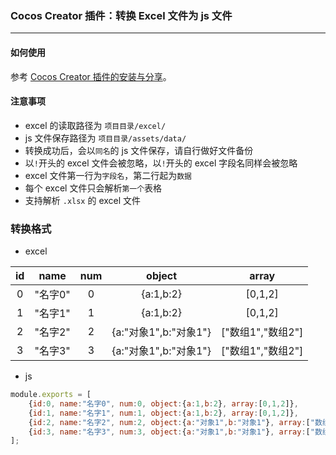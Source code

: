 ### Cocos Creator 插件：转换 Excel 文件为 js 文件

---

#### 如何使用

参考 [Cocos Creator 插件的安装与分享](https://docs.cocos.com/creator/manual/zh/extension/install-and-share.html)。

#### 注意事项
* excel 的读取路径为 `项目目录/excel/`
* js 文件保存路径为 `项目目录/assets/data/`
* 转换成功后，会以`同名`的 js 文件保存，请自行做好文件备份
* 以`!`开头的 excel 文件会被忽略，以`!`开头的 excel 字段名同样会被忽略
* excel 文件第一行为`字段名`，第二行起为`数据`
* 每个 excel 文件只会解析`第一个`表格
* 支持解析 `.xlsx` 的 excel 文件

### 转换格式
* excel

| id | name | num | object | array |
| :-----: |:-----:| :-----:| :-----:| :-----:|
| 0 | "名字0" | 0 | {a:1,b:2} | [0,1,2] |
| 1 | "名字1" | 1 | {a:1,b:2} | [0,1,2] |
| 2 | "名字2" | 2 | {a:"对象1",b:"对象1"} | ["数组1","数组2"] |
| 3 | "名字3" | 3 | {a:"对象1",b:"对象1"} | ["数组1","数组2"] |


* js

```javascript
module.exports = [ 
	{id:0, name:"名字0", num:0, object:{a:1,b:2}, array:[0,1,2]}, 
	{id:1, name:"名字1", num:1, object:{a:1,b:2}, array:[0,1,2]}, 
	{id:2, name:"名字2", num:2, object:{a:"对象1",b:"对象1"}, array:["数组1","数组2"]}, 
	{id:3, name:"名字3", num:3, object:{a:"对象1",b:"对象1"}, array:["数组1","数组2"]}, 
];
```